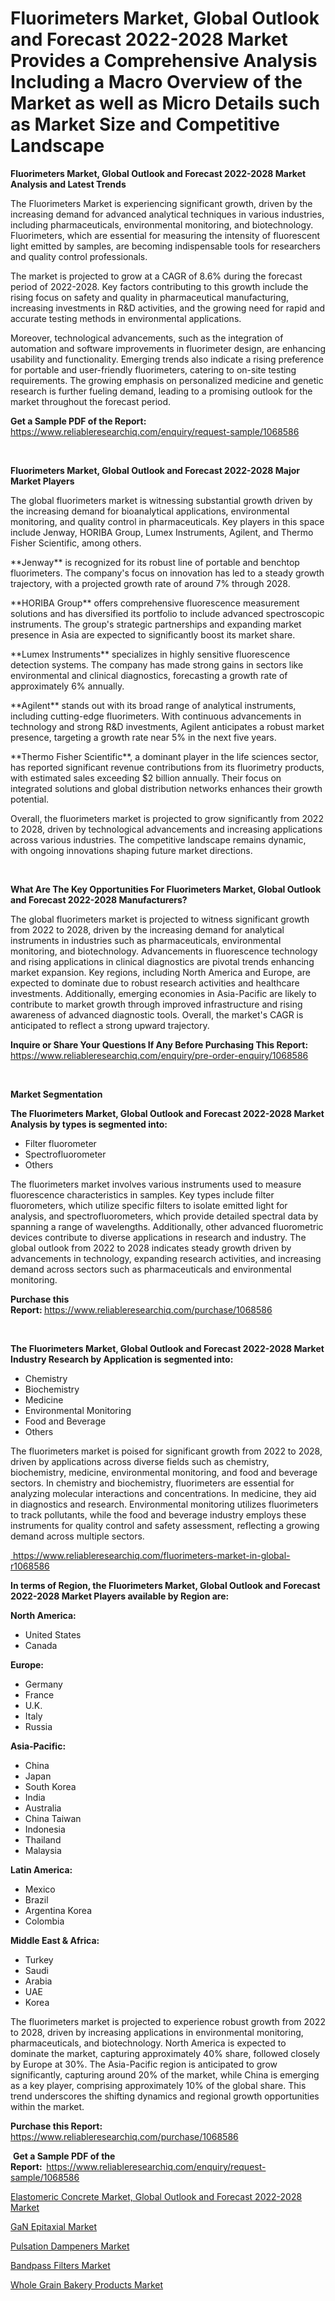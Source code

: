 <p><h1>Fluorimeters Market, Global Outlook and Forecast 2022-2028 Market Provides a Comprehensive Analysis Including a Macro Overview of the Market as well as Micro Details such as Market Size and Competitive Landscape</h1></p><p><strong>Fluorimeters Market, Global Outlook and Forecast 2022-2028 Market Analysis and Latest Trends</strong></p>
<p><p>The Fluorimeters Market is experiencing significant growth, driven by the increasing demand for advanced analytical techniques in various industries, including pharmaceuticals, environmental monitoring, and biotechnology. Fluorimeters, which are essential for measuring the intensity of fluorescent light emitted by samples, are becoming indispensable tools for researchers and quality control professionals. </p><p>The market is projected to grow at a CAGR of 8.6% during the forecast period of 2022-2028. Key factors contributing to this growth include the rising focus on safety and quality in pharmaceutical manufacturing, increasing investments in R&D activities, and the growing need for rapid and accurate testing methods in environmental applications. </p><p>Moreover, technological advancements, such as the integration of automation and software improvements in fluorimeter design, are enhancing usability and functionality. Emerging trends also indicate a rising preference for portable and user-friendly fluorimeters, catering to on-site testing requirements. The growing emphasis on personalized medicine and genetic research is further fueling demand, leading to a promising outlook for the market throughout the forecast period.</p></p>
<p><strong>Get a Sample PDF of the Report:&nbsp;</strong> <a href="https://www.reliableresearchiq.com/enquiry/request-sample/1068586">https://www.reliableresearchiq.com/enquiry/request-sample/1068586</a></p>
<p>&nbsp;</p>
<p><strong>Fluorimeters Market, Global Outlook and Forecast 2022-2028 Major Market Players</strong></p>
<p><p>The global fluorimeters market is witnessing substantial growth driven by the increasing demand for bioanalytical applications, environmental monitoring, and quality control in pharmaceuticals. Key players in this space include Jenway, HORIBA Group, Lumex Instruments, Agilent, and Thermo Fisher Scientific, among others.</p><p>**Jenway** is recognized for its robust line of portable and benchtop fluorimeters. The company's focus on innovation has led to a steady growth trajectory, with a projected growth rate of around 7% through 2028. </p><p>**HORIBA Group** offers comprehensive fluorescence measurement solutions and has diversified its portfolio to include advanced spectroscopic instruments. The group's strategic partnerships and expanding market presence in Asia are expected to significantly boost its market share.</p><p>**Lumex Instruments** specializes in highly sensitive fluorescence detection systems. The company has made strong gains in sectors like environmental and clinical diagnostics, forecasting a growth rate of approximately 6% annually.</p><p>**Agilent** stands out with its broad range of analytical instruments, including cutting-edge fluorimeters. With continuous advancements in technology and strong R&D investments, Agilent anticipates a robust market presence, targeting a growth rate near 5% in the next five years.</p><p>**Thermo Fisher Scientific**, a dominant player in the life sciences sector, has reported significant revenue contributions from its fluorimetry products, with estimated sales exceeding $2 billion annually. Their focus on integrated solutions and global distribution networks enhances their growth potential.</p><p>Overall, the fluorimeters market is projected to grow significantly from 2022 to 2028, driven by technological advancements and increasing applications across various industries. The competitive landscape remains dynamic, with ongoing innovations shaping future market directions.</p></p>
<p>&nbsp;</p>
<p><strong>What Are The Key Opportunities For Fluorimeters Market, Global Outlook and Forecast 2022-2028 Manufacturers?</strong></p>
<p><p>The global fluorimeters market is projected to witness significant growth from 2022 to 2028, driven by the increasing demand for analytical instruments in industries such as pharmaceuticals, environmental monitoring, and biotechnology. Advancements in fluorescence technology and rising applications in clinical diagnostics are pivotal trends enhancing market expansion. Key regions, including North America and Europe, are expected to dominate due to robust research activities and healthcare investments. Additionally, emerging economies in Asia-Pacific are likely to contribute to market growth through improved infrastructure and rising awareness of advanced diagnostic tools. Overall, the market's CAGR is anticipated to reflect a strong upward trajectory.</p></p>
<p><strong>Inquire or Share Your Questions If Any Before Purchasing This Report:</strong> <a href="https://www.reliableresearchiq.com/enquiry/pre-order-enquiry/1068586">https://www.reliableresearchiq.com/enquiry/pre-order-enquiry/1068586</a></p>
<p>&nbsp;</p>
<p><strong>Market Segmentation</strong></p>
<p><strong>The Fluorimeters Market, Global Outlook and Forecast 2022-2028 Market Analysis by types is segmented into:</strong></p>
<p><ul><li>Filter fluorometer</li><li>Spectrofluorometer</li><li>Others</li></ul></p>
<p><p>The fluorimeters market involves various instruments used to measure fluorescence characteristics in samples. Key types include filter fluorometers, which utilize specific filters to isolate emitted light for analysis, and spectrofluorometers, which provide detailed spectral data by spanning a range of wavelengths. Additionally, other advanced fluorometric devices contribute to diverse applications in research and industry. The global outlook from 2022 to 2028 indicates steady growth driven by advancements in technology, expanding research activities, and increasing demand across sectors such as pharmaceuticals and environmental monitoring.</p></p>
<p><strong>Purchase this Report:&nbsp;</strong><a href="https://www.reliableresearchiq.com/purchase/1068586">https://www.reliableresearchiq.com/purchase/1068586</a></p>
<p>&nbsp;</p>
<p><strong>The Fluorimeters Market, Global Outlook and Forecast 2022-2028 Market Industry Research by Application is segmented into:</strong></p>
<p><ul><li>Chemistry</li><li>Biochemistry</li><li>Medicine</li><li>Environmental Monitoring</li><li>Food and Beverage</li><li>Others</li></ul></p>
<p><p>The fluorimeters market is poised for significant growth from 2022 to 2028, driven by applications across diverse fields such as chemistry, biochemistry, medicine, environmental monitoring, and food and beverage sectors. In chemistry and biochemistry, fluorimeters are essential for analyzing molecular interactions and concentrations. In medicine, they aid in diagnostics and research. Environmental monitoring utilizes fluorimeters to track pollutants, while the food and beverage industry employs these instruments for quality control and safety assessment, reflecting a growing demand across multiple sectors.</p></p>
<p><a href="https://www.reliableresearchiq.com/fluorimeters-market-in-global-r1068586">&nbsp;https://www.reliableresearchiq.com/fluorimeters-market-in-global-r1068586</a></p>
<p><strong>In terms of Region, the Fluorimeters Market, Global Outlook and Forecast 2022-2028 Market Players available by Region are:</strong></p>
<p>
    <p> <strong> North America: </strong>
        <ul>
            <li>United States</li>
            <li>Canada</li>
        </ul>
        </p> 
    <p> <strong> Europe: </strong>
        <ul>
            <li>Germany</li>
            <li>France</li>
            <li>U.K.</li>
            <li>Italy</li>
            <li>Russia</li>
        </ul>
        </p> 
    <p> <strong> Asia-Pacific: </strong>
        <ul>
            <li>China</li>
            <li>Japan</li>
            <li>South Korea</li>
            <li>India</li>
            <li>Australia</li>
            <li>China Taiwan</li>
            <li>Indonesia</li>
            <li>Thailand</li>
            <li>Malaysia</li>
        </ul>
        </p> 
    <p> <strong> Latin America: </strong>
        <ul>
            <li>Mexico</li>
            <li>Brazil</li>
            <li>Argentina Korea</li>
            <li>Colombia</li>
        </ul>
        </p> 
    <p> <strong> Middle East & Africa: </strong>
        <ul>
            <li>Turkey</li>
            <li>Saudi</li>
            <li>Arabia</li>
            <li>UAE</li>
            <li>Korea</li>
        </ul>
    </p>
    </p>
<p><p>The fluorimeters market is projected to experience robust growth from 2022 to 2028, driven by increasing applications in environmental monitoring, pharmaceuticals, and biotechnology. North America is expected to dominate the market, capturing approximately 40% share, followed closely by Europe at 30%. The Asia-Pacific region is anticipated to grow significantly, capturing around 20% of the market, while China is emerging as a key player, comprising approximately 10% of the global share. This trend underscores the shifting dynamics and regional growth opportunities within the market.</p></p>
<p><strong>Purchase this Report: </strong><a href="https://www.reliableresearchiq.com/purchase/1068586">https://www.reliableresearchiq.com/purchase/1068586</a></p>
<p>&nbsp;<strong>Get a Sample PDF of the Report:&nbsp;&nbsp;</strong><a href="https://www.reliableresearchiq.com/enquiry/request-sample/1068586">https://www.reliableresearchiq.com/enquiry/request-sample/1068586</a></p>
<p><strong></strong></p>
<p><p><a href="https://github.com/dlwlxxqs71/Market-Research-Report-List-1/blob/main/elastomeric-concrete-market-global-outlook-and-forecast-2022-2028-market.md">Elastomeric Concrete Market, Global Outlook and Forecast 2022-2028 Market</a></p><p><a href="https://medium.com/@scottroberts2661/global-gan-epitaxial-industry-types-applications-market-players-regional-growth-analysis-and-f4a9e2b97010">GaN Epitaxial Market</a></p><p><a href="https://www.linkedin.com/pulse/pulsation-dampeners-market-outlook-share-analysis-growth-dahsc?trackingId=QSWMn%2BcvQwWxuZjkBXxLFA%3D%3D">Pulsation Dampeners Market</a></p><p><a href="https://www.linkedin.com/pulse/market-dynamics-future-trends-global-bandpass-filters-sector-forecasted-izbpc?trackingId=w2T5%2B0XrSpGWKxgVPlFrLw%3D%3D">Bandpass Filters Market</a></p><p><a href="https://medium.com/@clairhane1992/strategic-roadmap-to-success-global-whole-grain-bakery-products-market-analysis-2024-2031-1a54b31331cd">Whole Grain Bakery Products Market</a></p></p>